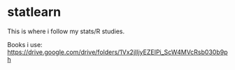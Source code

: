 # statlearn
This is where i follow my stats/R studies.

Books i use: https://drive.google.com/drive/folders/1Vx2jIljyEZEIPi_ScW4MVcRsb030b9ph
